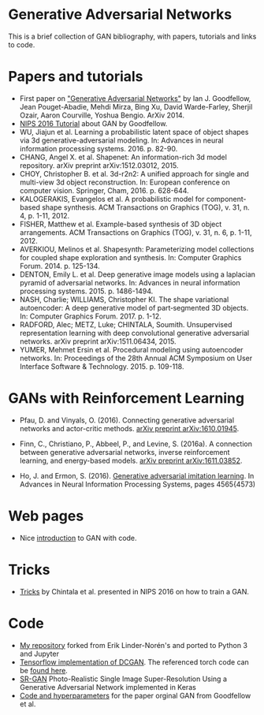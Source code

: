 # Generative Adversarial Networks

This is a brief collection of GAN bibliography, with papers, tutorials and links to code.



# Papers and tutorials

* First paper on ["Generative Adversarial Networks"](https://papers.nips.cc/paper/5423-generative-adversarial-nets.pdf) by Ian J. Goodfellow, Jean Pouget-Abadie, Mehdi Mirza, Bing Xu, David Warde-Farley, Sherjil Ozair, Aaron Courville, Yoshua Bengio. ArXiv 2014.
* [NIPS 2016 Tutorial](https://arxiv.org/abs/1701.00160) about GAN by Goodfellow.
*	WU, Jiajun et al. Learning a probabilistic latent space of object shapes via 3d generative-adversarial modeling. In: Advances in neural information processing systems. 2016. p. 82-90.
* CHANG, Angel X. et al. Shapenet: An information-rich 3d model repository. arXiv preprint arXiv:1512.03012, 2015.
* CHOY, Christopher B. et al. 3d-r2n2: A unified approach for single and multi-view 3d object reconstruction. In: European conference on computer vision. Springer, Cham, 2016. p. 628-644.
* KALOGERAKIS, Evangelos et al. A probabilistic model for component-based shape synthesis. ACM Transactions on Graphics (TOG), v. 31, n. 4, p. 1-11, 2012.
* FISHER, Matthew et al. Example-based synthesis of 3D object arrangements. ACM Transactions on Graphics (TOG), v. 31, n. 6, p. 1-11, 2012.
* AVERKIOU, Melinos et al. Shapesynth: Parameterizing model collections for coupled shape exploration and synthesis. In: Computer Graphics Forum. 2014. p. 125-134.
* DENTON, Emily L. et al. Deep generative image models using a  laplacian pyramid of adversarial networks. In: Advances in neural information processing systems. 2015. p. 1486-1494.
* NASH, Charlie; WILLIAMS, Christopher KI. The shape variational autoencoder: A deep generative model of part‐segmented 3D objects. In: Computer Graphics Forum. 2017. p. 1-12.
* RADFORD, Alec; METZ, Luke; CHINTALA, Soumith. Unsupervised representation learning with deep convolutional generative adversarial networks. arXiv preprint arXiv:1511.06434, 2015.
* YUMER, Mehmet Ersin et al. Procedural modeling using autoencoder networks. In: Proceedings of the 28th Annual ACM Symposium on User Interface Software & Technology. 2015. p. 109-118.

# GANs with Reinforcement Learning

* Pfau, D. and Vinyals, O. (2016). Connecting generative adversarial networks and actor-critic methods. [arXiv preprint arXiv:1610.01945](https://arxiv.org/pdf/1610.01945).

* Finn, C., Christiano, P., Abbeel, P., and Levine, S. (2016a). A connection between generative adversarial networks, inverse reinforcement learning, and energy-based models. [arXiv preprint arXiv:1611.03852](https://arxiv.org/pdf/1611.03852.pdf).

* Ho, J. and Ermon, S. (2016). [Generative adversarial imitation learning](https://papers.nips.cc/paper/6391-generative-adversarial-imitation-learning.pdf). In Advances in Neural Information Processing Systems, pages 4565{4573)

# Web pages

* Nice [introduction](https://pathmind.com/wiki/generative-adversarial-network-gan) to GAN with code.


# Tricks

* [Tricks](https://github.com/soumith/ganhacks) by Chintala et al. presented in NIPS 2016 on how to train a GAN.

# Code

* [My repository](https://github.com/h3dema/Keras-GAN) forked from Erik Linder-Norén's
 and ported to Python 3 and Jupyter
 * [Tensorflow implementation of DCGAN](https://github.com/carpedm20/DCGAN-tensorflow). The referenced torch code can be [found here](https://github.com/soumith/dcgan.torch).
 * [SR-GAN](https://github.com/deepak112/Keras-SRGAN) Photo-Realistic Single Image Super-Resolution Using a Generative Adversarial Network implemented in Keras
 * [Code and hyperparameters](https://github.com/goodfeli/adversarial) for the paper orginal GAN from Goodfellow et al.
